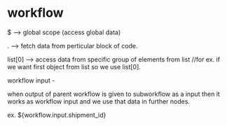 # workflow

$ --> global scope (access global data)

. --> fetch data from perticular block of code.

list[0] --> access data from specific group of elements from list 
//for ex. if we want first object from list so we use list[0].

workflow input - 

when output of parent workflow is given to subworkflow as a input then it works as workflow input and we use that data in further nodes.

ex. ${workflow.input.shipment_id}

